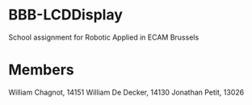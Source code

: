# BBB-LCDDisplay
School assignment for Robotic Applied in ECAM Brussels


# Members
William Chagnot, 14151
William De Decker, 14130
Jonathan Petit, 13026
